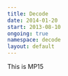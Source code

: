 ```yaml
---
title: Decode
date: 2014-01-20
start: 2013-08-10
ongoing: true
namespace: decode
layout: default
---
```

This is MP15
